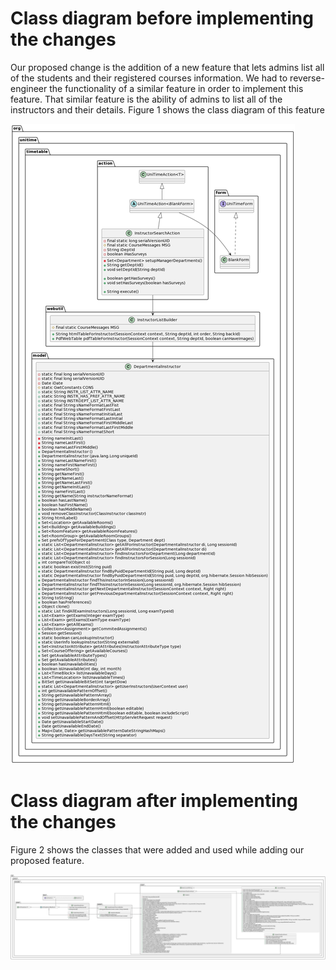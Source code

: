 # Class diagram before implementing the changes

Our proposed change is the addition of a new feature that lets admins list all of the students
and their registered courses information.
We had to reverse-engineer the functionality of a similar feature in order to implement this feature.
That similar feature is the ability of admins to list all of the instructors and their details.
Figure 1 shows the class diagram of this feature

![Class diagram for a similar functionality](./assets/class-diagram-for-similar-functionality.png)

# Class diagram after implementing the changes

Figure 2 shows the classes that were added and used while adding our proposed feature.

![Class diagram after implementing the changes](./assets/class-diagram-after-changes.svg)
